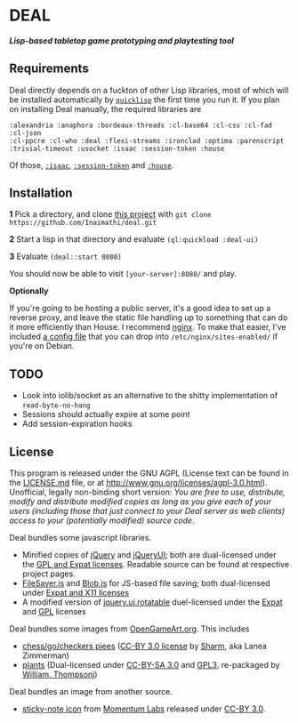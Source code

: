# DEAL
##### Lisp-based tabletop game prototyping and playtesting tool 

## Requirements

Deal directly depends on a fuckton of other Lisp libraries, most of which will be installed automatically by [`quicklisp`](http://www.quicklisp.org/beta/) the first time you run it. If you plan on installing Deal manually, the required libraries are

    :alexandria :anaphora :bordeaux-threads :cl-base64 :cl-css :cl-fad :cl-json
    :cl-ppcre :cl-who :deal :flexi-streams :ironclad :optima :parenscript
    :trivial-timeout :usocket :isaac :session-token :house

Of those, [`:isaac`](https://github.com/Inaimathi/isaac), [`:session-token`](https://github.com/Inaimathi/session-token) and [`:house`](https://github.com/Inaimathi/house).

## Installation

**1** Pick a directory, and clone [this project](https://github.com/Inaimathi/deal) with `git clone https://github.com/Inaimathi/deal.git`

**2** Start a lisp in that directory and evaluate `(ql:quickload :deal-ui)`

**3** Evaluate `(deal::start 8080)`

You should now be able to visit `[your-server]:8080/` and play.

**Optionally**

If you're going to be hosting a public server, it's a good idea to set up a reverse proxy, and leave the static file handling up to something that can do it more efficiently than House. I recommend [nginx](http://nginx.org/). To make that easier, I've included [a config file](https://github.com/Inaimathi/deal/blob/master/nginx-deal) that you can drop into `/etc/nginx/sites-enabled/` if you're on Debian.

## TODO

- Look into iolib/socket as an alternative to the shitty implementation of `read-byte-no-hang`
- Sessions should actually expire at some point
- Add session-expiration hooks

## License

This program is released under the GNU AGPL (License text can be found in the [LICENSE.md](https://github.com/Inaimathi/deal/blob/master/LICENSE.md) file, or at <http://www.gnu.org/licenses/agpl-3.0.html>). Unofficial, legally non-binding short version: *You are free to use, distribute, modify and distribute modified copies as long as you give each of your users (including those that just connect to your Deal server as web clients) access to your (potentially modified) source code*.

Deal bundles some javascript libraries.

- Minified copies of [jQuery](http://jquery.com/) and [jQueryUI](http://jqueryui.com/); both are dual-licensed under the [GPL and Expat licenses](http://jquery.org/license/). Readable source can be found at respective project pages.
- [FileSaver.js](https://github.com/eligrey/FileSaver.js) and [Blob.js](https://github.com/eligrey/Blob.js) for JS-based file saving; both dual-licensed under [Expat and X11 licenses](https://github.com/eligrey/FileSaver.js/blob/master/LICENSE.md)
- A modified version of [jquery.ui.rotatable](http://vremenno.net/js/jquery-ui-rotation-using-css-transform/) duel-licensed under the [Expat](http://opensource.org/licenses/MIT) and [GPL](http://www.gnu.org/licenses/gpl.html) licenses

Deal bundles some images from [OpenGameArt.org](http://opengameart.org/). This includes

- [chess/go/checkers piees](http://opengameart.org/content/boardgame-tiles) ([CC-BY 3.0 license](http://creativecommons.org/licenses/by/3.0/) by [Sharm](http://opengameart.org/users/sharm), aka Lanea Zimmerman)
- [plants](http://opengameart.org/content/lpc-plant-repack) (Dual-licensed under [CC-BY-SA 3.0](http://creativecommons.org/licenses/by-sa/3.0/) and [GPL3](http://www.gnu.org/licenses/gpl-3.0.html), re-packaged by [William. Thompsonj](http://opengameart.org/users/williamthompsonj))

Deal bundles an image from another source.

- [sticky-note icon](https://www.iconfinder.com/icons/43879/note_icon#size=32) from [Momentum Labs](http://momentumdesignlab.com/) released under [CC-BY 3.0](http://creativecommons.org/licenses/by/3.0/).
